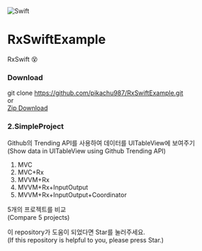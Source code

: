 ![Swift](https://img.shields.io/badge/Swift-4.2-orange.svg)

# RxSwiftExample
RxSwift 😵

### Download

git clone https://github.com/pikachu987/RxSwiftExample.git
<br>
or
<br>
[Zip Download](https://github.com/pikachu987/RxSwiftExample/archive/master.zip)

### 2.SimpleProject

Github의 Trending API를 사용하여 데이터를 UITableView에 보여주기<br>
(Show data in UITableView using Github Trending API)

1. MVC
2. MVC+Rx
3. MVVM+Rx
4. MVVM+Rx+InputOutput
5. MVVM+Rx+InputOutput+Coordinator

5개의 프로젝트를 비교<br>
(Compare 5 projects)

이 repository가 도움이 되었다면 Star를 눌러주세요.<br>
(If this repository is helpful to you, please press Star.)
